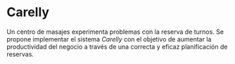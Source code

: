 # Carelly

Un centro de masajes experimenta problemas con la reserva de turnos. Se propone implementar el sistema *Carelly* con el objetivo de aumentar la productividad del negocio a través de una correcta y eficaz planificación de reservas.
